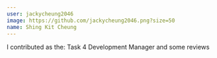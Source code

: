 ```yaml
---
user: jackycheung2046
image: https://github.com/jackycheung2046.png?size=50
name: Shing Kit Cheung
---
```

I contributed as the: Task 4 Development Manager and some reviews
